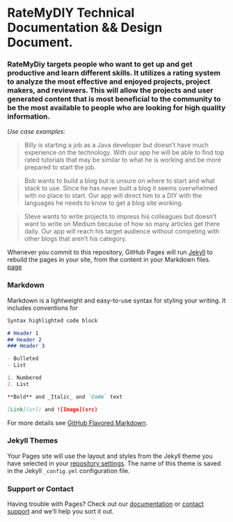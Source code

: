 # **RateMyDIY Technical Documentation && Design Document.**

### RateMyDiy targets people who want to get up and get productive and learn different skills. It utilizes a rating system to analyze the most effective and enjoyed projects, project makers, and reviewers. This will allow the projects and user generated content that is most beneficial to the community to be the most available to people who are looking for high quality information.

_*Use case examples:*_ 

  > Billy is starting a job as a Java developer but doesn’t have much experience on the technology. With our app he will be able to find top rated tutorials that may be similar to what he is working and be more prepared to start the job.

  > Bob wants to build a blog but is unsure on where to start and what stack to use. Since he has never built a blog it seems overwhelmed with no place to start. Our app will direct him to a DIY with the languages he needs to know to get a blog site working.

  > Steve wants to write projects to impress his colleagues but doesn’t want to write on Medium because of how so many articles get there daily. Our app will reach his target audience without competing with other blogs that aren’t his category.


Whenever you commit to this repository, GitHub Pages will run [Jekyll](https://jekyllrb.com/) to rebuild the pages in your site, from the content in your Markdown files.
[page](page.md)
### Markdown

Markdown is a lightweight and easy-to-use syntax for styling your writing. It includes conventions for

```markdown
Syntax highlighted code block

# Header 1
## Header 2
### Header 3

- Bulleted
- List

1. Numbered
2. List

**Bold** and _Italic_ and `Code` text

[Link](url) and ![Image](src)
```

For more details see [GitHub Flavored Markdown](https://guides.github.com/features/mastering-markdown/).

### Jekyll Themes

Your Pages site will use the layout and styles from the Jekyll theme you have selected in your [repository settings](https://github.com/RateMyDIY/Docs/settings). The name of this theme is saved in the Jekyll `_config.yml` configuration file.

### Support or Contact

Having trouble with Pages? Check out our [documentation](https://help.github.com/categories/github-pages-basics/) or [contact support](https://github.com/contact) and we’ll help you sort it out.
